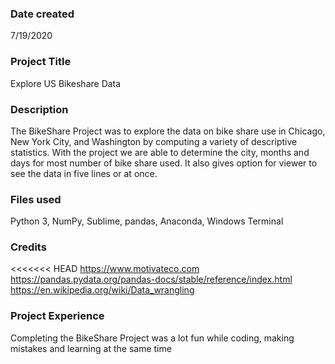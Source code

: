 ### Date created
7/19/2020

### Project Title
Explore US Bikeshare Data

### Description
The BikeShare Project was to explore the data on bike share use in Chicago, New York City, and Washington by computing a variety of descriptive statistics. With the project we are able to determine the city, months and days for most number of bike share used. It also gives option for viewer to see the data in five lines or at once.

### Files used
Python 3, NumPy,  Sublime, pandas, Anaconda, Windows Terminal

### Credits
<<<<<<< HEAD
https://www.motivateco.com
https://pandas.pydata.org/pandas-docs/stable/reference/index.html
https://en.wikipedia.org/wiki/Data_wrangling

### Project Experience
Completing the BikeShare Project was a lot fun while coding, making mistakes and learning at the same time
